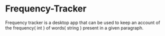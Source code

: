 # Frequency-Tracker
Frequency tracker is a desktop app that can be used to keep an account of the frequency( int ) of words( string ) present in a given paragraph.

